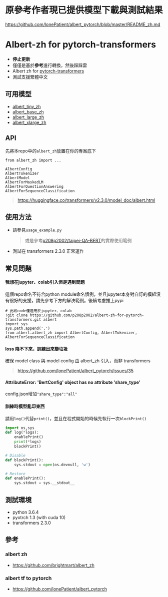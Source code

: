 # 原參考作者現已提供模型下載與測試結果
https://github.com/lonePatient/albert_pytorch/blob/master/README_zh.md

# Albert-zh for pytorch-transformers
- **停止更新**
- 僅僅是基於**參考**進行轉換，然後踩踩雷
- Albert zh for [pytorch-transformers](https://github.com/huggingface/transformers)
- 測試支援繁體中文

## 可用模型 
- [albert_tiny_zh](https://github.com/p208p2002/albert-zh-for-pytorch-transformers/releases/download/am_v1.1/albert_tiny.zip)
- [albert_base_zh](https://github.com/p208p2002/albert-zh-for-pytorch-transformers/releases/download/am_v1.1/albert_base.zip)
- [albert_large_zh](https://github.com/p208p2002/albert-zh-for-pytorch-transformers/releases/download/am_v1.1/albert_large.zip)
- [albert_xlarge_zh](https://github.com/p208p2002/albert-zh-for-pytorch-transformers/releases/download/am_v1.1/albert_xlarge.zip)

## API
先將本repo中的`albert_zh`放置在你的專案底下

`from albert_zh import ...`
```
AlbertConfig
AlbertTokenizer
AlbertModel
AlbertForMaskedLM
AlbertForQuestionAnswering
AlbertForSequenceClassification
```
> https://huggingface.co/transformers/v2.3.0/model_doc/albert.html

## 使用方法
- 請參見`usage_example.py`
    > 或是參考[p208p2002/taipei-QA-BERT](https://github.com/p208p2002/taipei-QA-BERT)的實際使用範例
- 測試在 transformers 2.3.0 正常運作

## 常見問題
#### 我想在jupyter、colab引入但是遇到問題
這個repo命名不符合python module命名慣例，並且jupyter本身對自訂的模組沒有很好的支援，請先參考下方的解決範例。後續考慮推上pypi
```jupyter
# 此段code僅適用於jupyter、colab
!git clone https://github.com/p208p2002/albert-zh-for-pytorch-transformers.git albert
import sys 
sys.path.append('.')
from albert.albert_zh import AlbertConfig, AlbertTokenizer, AlbertForSequenceClassification
```
#### loss 降不下來，訓練出來變垃圾
確保 model class 與 model config 由 albert_zh 引入，而非 transformers
> https://github.com/lonePatient/albert_pytorch/issues/35

#### AttributeError: 'BertConfig' object has no attribute 'share_type'
config.json增加`"share_type":"all"`

#### 訓練時模型亂印東西
請用`log()`代替`print()`，並且在程式開始的時候先執行一次`blockPrint()`
```python
import os,sys
def log(*logs):
    enablePrint()
    print(*logs)
    blockPrint()

# Disable
def blockPrint():
    sys.stdout = open(os.devnull, 'w')

# Restore
def enablePrint():
    sys.stdout = sys.__stdout__
```

## 測試環境
- python 3.6.4
- pyotrch 1.3 (with cuda 10)
- transformers 2.3.0

## 參考
### albert zh
- https://github.com/brightmart/albert_zh
### albert tf to pytorch
- https://github.com/lonePatient/albert_pytorch
